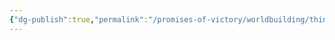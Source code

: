 ```yaml
---
{"dg-publish":true,"permalink":"/promises-of-victory/worldbuilding/things/heart-of-the-forrest/","noteIcon":"Thing","created":"2023-04-05T23:49:17.778+02:00","updated":"2023-04-05T23:49:20.254+02:00"}
---
```

